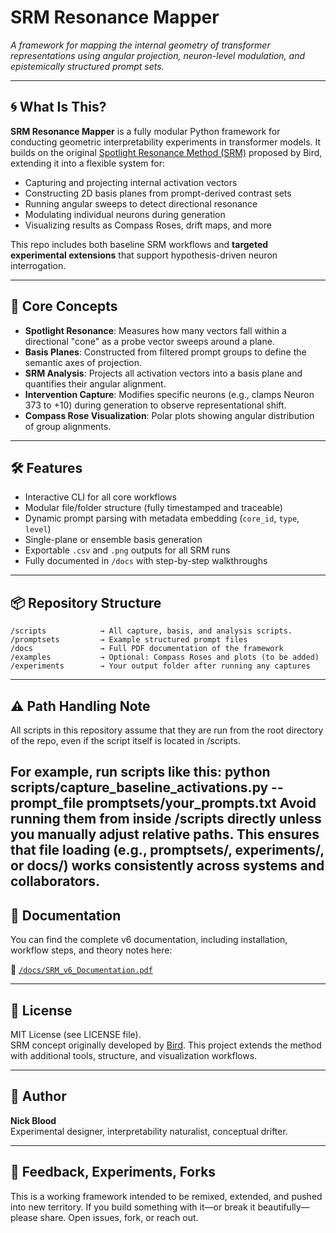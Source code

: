 
# SRM Resonance Mapper  
*A framework for mapping the internal geometry of transformer representations using angular projection, neuron-level modulation, and epistemically structured prompt sets.*

---

## 🌀 What Is This?

**SRM Resonance Mapper** is a fully modular Python framework for conducting geometric interpretability experiments in transformer models. It builds on the original [Spotlight Resonance Method (SRM)](https://github.com/GeorgeBird1/Spotlight-Resonance-Method) proposed by Bird, extending it into a flexible system for:

- Capturing and projecting internal activation vectors
- Constructing 2D basis planes from prompt-derived contrast sets
- Running angular sweeps to detect directional resonance
- Modulating individual neurons during generation
- Visualizing results as Compass Roses, drift maps, and more

This repo includes both baseline SRM workflows and **targeted experimental extensions** that support hypothesis-driven neuron interrogation.

---

## 🧠 Core Concepts

- **Spotlight Resonance**: Measures how many vectors fall within a directional "cone" as a probe vector sweeps around a plane.
- **Basis Planes**: Constructed from filtered prompt groups to define the semantic axes of projection.
- **SRM Analysis**: Projects all activation vectors into a basis plane and quantifies their angular alignment.
- **Intervention Capture**: Modifies specific neurons (e.g., clamps Neuron 373 to +10) during generation to observe representational shift.
- **Compass Rose Visualization**: Polar plots showing angular distribution of group alignments.

---

## 🛠 Features

- Interactive CLI for all core workflows  
- Modular file/folder structure (fully timestamped and traceable)  
- Dynamic prompt parsing with metadata embedding (`core_id`, `type`, `level`)  
- Single-plane or ensemble basis generation  
- Exportable `.csv` and `.png` outputs for all SRM runs  
- Fully documented in `/docs` with step-by-step walkthroughs

---

## 📦 Repository Structure

```
/scripts            → All capture, basis, and analysis scripts.
/promptsets         → Example structured prompt files
/docs               → Full PDF documentation of the framework
/examples           → Optional: Compass Roses and plots (to be added)
/experiments        → Your output folder after running any captures
```
---
## ⚠️ Path Handling Note
All scripts in this repository assume that they are run from the root directory of the repo, even if the script itself is located in /scripts.

For example, run scripts like this:
python scripts/capture_baseline_activations.py --prompt_file promptsets/your_prompts.txt
Avoid running them from inside /scripts directly unless you manually adjust relative paths. This ensures that file loading (e.g., promptsets/, experiments/, or docs/) works consistently across systems and collaborators.
---

## 📝 Documentation

You can find the complete v6 documentation, including installation, workflow steps, and theory notes here:

📄 [`/docs/SRM_v6_Documentation.pdf`](./docs/SRM_v6_Documentation.pdf)

---

## 📄 License

MIT License (see LICENSE file).  
SRM concept originally developed by [Bird](https://github.com/GeorgeBird1/Spotlight-Resonance-Method). This project extends the method with additional tools, structure, and visualization workflows.

---

## 🧭 Author

**Nick Blood**  
Experimental designer, interpretability naturalist, conceptual drifter.

---

## 📣 Feedback, Experiments, Forks

This is a working framework intended to be remixed, extended, and pushed into new territory. If you build something with it—or break it beautifully—please share. Open issues, fork, or reach out.
